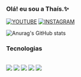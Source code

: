 
### Olá! eu sou a Thaís.✨

[![YOUTUBE](https://img.shields.io/badge/YouTube-FF0000?style=for-the-badge&logo=youtube&logoColor=white)](https://www.youtube.com/channel/UCtg-b8SrPrz6dfgf7kz2cOQ)
[![INSTAGRAM](https://img.shields.io/badge/Instagram-E4405F?style=for-the-badge&logo=instagram&logoColor=white
)](https://www.instagram.com/thaisdeveloper/)


![Anurag's GitHub stats](https://github-readme-stats.vercel.app/api?username=anuraghazra&show_icons=true&theme=dracula)


### Tecnologias 
<div style:display inline:block></br>
<img align:center src="https://img.shields.io/badge/HTML-239120?style=for-the-badge&logo=html5&logoColor=white"> 
<img align:center src="https://img.shields.io/badge/CSS-239120?&style=for-the-badge&logo=css3&logoColor=white">
<img align:center src="https://img.shields.io/badge/JavaScript-F7DF1E?style=for-the-badge&logo=javascript&logoColor=black">
<img align:center src="https://img.shields.io/badge/Java-ED8B00?style=for-the-badge&logo=java&logoColor=white"> 
<img align:center src="https://img.shields.io/badge/Bootstrap-563D7C?style=for-the-badge&logo=bootstrap&logoColor=white">
</div>

